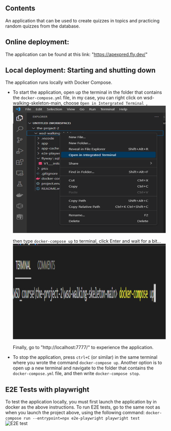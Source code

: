 ## Contents
An application that can be used to create quizzes in topics and practicing random quizzes from the database.

## Online deployment:
The application can be found at this link: "https://apexpred.fly.dev/"

## Local deployment: Starting and shutting down

The application runs locally with Docker Compose.

- To start the application, open up the terminal in the folder that
  contains the `docker-compose.yml` file, in my case, you can right click on wsd-walking-skeleton-main, 
  choose ```Open in Intergrated Terminal ```,<br> 
  <img src="./pics/terminal.png" alt="Intergrated Terminal" style="height: 400px; width:700px;"/>

  then type ```docker-compose up``` to terminal, click Enter and wait for a bit...<br>
  <img src="./pics/startdocker.png" alt="docker" style="height: 300px; width:700px;"/>

  Finally, go to "http://localhost:7777/" to experience the application.

- To stop the application, press `ctrl+C` (or similar) in the same terminal
  where you wrote the command ```docker-compose up```. Another option is to open up
  a new terminal and navigate to the folder that contains the
  ```docker-compose.yml``` file, and then write ```docker-compose stop```.

## E2E Tests with playwright

To test the application locally, you must first launch the application by in docker as the above instructions.
To run E2E tests, go to the same root as when you launch the project above, using the following command:
```docker-compose run --entrypoint=npx e2e-playwright playwright test```<br>
  <img src="./pics/startTest.png" alt="E2E test" style="height: 300px; width:700px;"/>